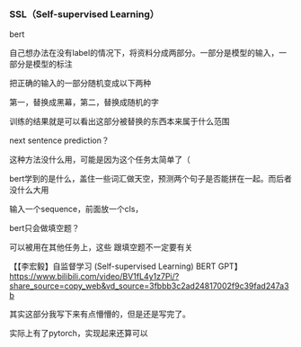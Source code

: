 ### SSL（Self-supervised Learning）

bert

自己想办法在没有label的情况下，将资料分成两部分。一部分是模型的输入，一部分是模型的标注

把正确的输入的一部分随机变成以下两种

第一，替换成黑幕，第二，替换成随机的字

训练的结果就是可以看出这部分被替换的东西本来属于什么范围

next sentence prediction？

这种方法没什么用，可能是因为这个任务太简单了（

bert学到的是什么，盖住一些词汇做天空，预测两个句子是否能拼在一起。而后者没什么大用

输入一个sequence，前面放一个cls，

bert只会做填空题？

可以被用在其他任务上，这些 跟填空题不一定要有关


【【李宏毅】自监督学习 (Self-supervised Learning) BERT GPT】 https://www.bilibili.com/video/BV1fL4y1z7Pi/?share_source=copy_web&vd_source=3fbbb3c2ad24817002f9c39fad247a3b

其实这部分我写下来有点懵懵的，但是还是写完了。

实际上有了pytorch，实现起来还算可以
